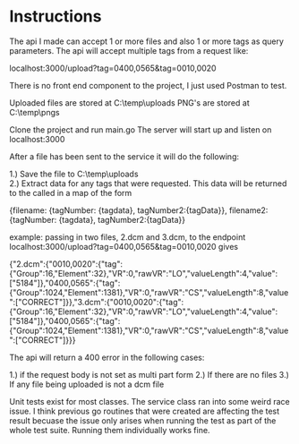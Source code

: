 # Instructions

The api I made can accept 1 or more files and also 1 or more tags as query parameters. 
The api will accept multiple tags from a request like: 

localhost:3000/upload?tag=0400,0565&tag=0010,0020

There is no front end component to the project, I just used Postman to test.

Uploaded files are stored at C:\temp\uploads
PNG's are stored at C:\temp\pngs

Clone the project and run main.go
The server will start up and listen on localhost:3000


After a file has been sent to the service it will do the following:

1.) Save the file to C:\temp\uploads <br>
2.) Extract data for any tags that were requested. This data will be returned to the called in a map of the form

{filename: {tagNumber: {tagdata}, tagNumber2:{tagData}}, filename2: {tagNumber: {tagdata}, tagNumber2:{tagData}}

example:
passing in two files, 2.dcm and 3.dcm, to the endpoint localhost:3000/upload?tag=0400,0565&tag=0010,0020 gives

{"2.dcm":{"0010,0020":{"tag":{"Group":16,"Element":32},"VR":0,"rawVR":"LO","valueLength":4,"value":["5184"]},"0400,0565":{"tag":{"Group":1024,"Element":1381},"VR":0,"rawVR":"CS","valueLength":8,"value":["CORRECT"]}},"3.dcm":{"0010,0020":{"tag":{"Group":16,"Element":32},"VR":0,"rawVR":"LO","valueLength":4,"value":["5184"]},"0400,0565":{"tag":{"Group":1024,"Element":1381},"VR":0,"rawVR":"CS","valueLength":8,"value":["CORRECT"]}}}

The api will return a 400 error in the following cases:

1.) if the request body is not set as multi part form
2.) If there are no files
3.) If any file being uploaded is not a dcm file

Unit tests exist for most classes. The service class ran into some weird race issue. I think previous go routines that were created are affecting the test result becuase the issue only arises when running the test as part of the whole test suite. Running them individually works fine. 

